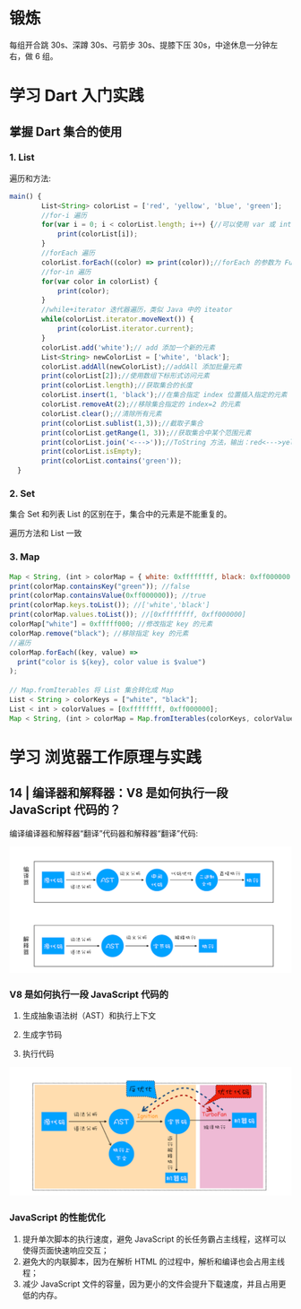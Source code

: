 # 锻炼

每组开合跳 30s、深蹲 30s、弓箭步 30s、提膝下压 30s，中途休息一分钟左右，做 6 组。

# 学习 Dart 入门实践

## 掌握 Dart 集合的使用

### 1. List

遍历和方法:

```javascript
main() {
        List<String> colorList = ['red', 'yellow', 'blue', 'green'];
        //for-i 遍历
        for(var i = 0; i < colorList.length; i++) {//可以使用 var 或 int
            print(colorList[i]);
        }
        //forEach 遍历
        colorList.forEach((color) => print(color));//forEach 的参数为 Function. =>使用了箭头函数
        //for-in 遍历
        for(var color in colorList) {
            print(color);
        }
        //while+iterator 迭代器遍历，类似 Java 中的 iteator
        while(colorList.iterator.moveNext()) {
            print(colorList.iterator.current);
        }
        colorList.add('white');// add 添加一个新的元素
        List<String> newColorList = ['white', 'black'];
        colorList.addAll(newColorList);//addAll 添加批量元素
        print(colorList[2]);//使用数组下标形式访问元素
        print(colorList.length);//获取集合的长度
        colorList.insert(1, 'black');//在集合指定 index 位置插入指定的元素
        colorList.removeAt(2);//移除集合指定的 index=2 的元素
        colorList.clear();//清除所有元素
        print(colorList.sublist(1,3));//截取子集合
        print(colorList.getRange(1, 3));//获取集合中某个范围元素
        print(colorList.join('<--->'));//ToString 方法，输出：red<--->yellow<--->blue<--->green
        print(colorList.isEmpty);
        print(colorList.contains('green'));
  }
```

### 2. Set

集合 Set 和列表 List 的区别在于，集合中的元素是不能重复的。

遍历方法和 List 一致

### 3. Map

```javascript
Map < String, (int > colorMap = { white: 0xffffffff, black: 0xff000000 });
print(colorMap.containsKey("green")); //false
print(colorMap.containsValue(0xff000000)); //true
print(colorMap.keys.toList()); //['white','black']
print(colorMap.values.toList()); //[0xffffffff, 0xff000000]
colorMap["white"] = 0xfffff000; //修改指定 key 的元素
colorMap.remove("black"); //移除指定 key 的元素
//遍历
colorMap.forEach((key, value) =>
  print("color is ${key}, color value is $value")
);

// Map.fromIterables 将 List 集合转化成 Map
List < String > colorKeys = ["white", "black"];
List < int > colorValues = [0xffffffff, 0xff000000];
Map < String, (int > colorMap = Map.fromIterables(colorKeys, colorValues));
```

# 学习 浏览器工作原理与实践

## 14 | 编译器和解释器：V8 是如何执行一段 JavaScript 代码的？

编译编译器和解释器“翻译”代码器和解释器“翻译”代码:

![avatar](../image/bainyijieshi.png)

### V8 是如何执行一段 JavaScript 代码的

1. 生成抽象语法树（AST）和执行上下文

2. 生成字节码

3. 执行代码

![avatar](../image/V8.png)

### JavaScript 的性能优化

1. 提升单次脚本的执行速度，避免 JavaScript 的长任务霸占主线程，这样可以使得页面快速响应交互；
2. 避免大的内联脚本，因为在解析 HTML 的过程中，解析和编译也会占用主线程；
3. 减少 JavaScript 文件的容量，因为更小的文件会提升下载速度，并且占用更低的内存。
